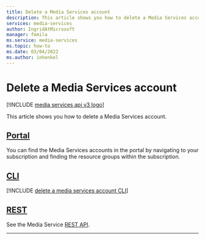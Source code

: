 ```yaml
---
title: Delete a Media Services account
description: This article shows you how to delete a Media Services account.
services: media-services
author: IngridAtMicrosoft
manager: femila
ms.service: media-services
ms.topic: how-to
ms.date: 03/04/2022
ms.author: inhenkel
---
```

# Delete a Media Services account

[!INCLUDE [media services api v3 logo](./includes/v3-hr.md)]

This article shows you how to delete a Media Services account.

## [Portal](#tab/portal/)

You can find the Media Services accounts in the portal by navigating to your subscription and finding the resource groups within the subscription.

## [CLI](#tab/cli/)

[!INCLUDE [delete a media services account CLI](./includes/task-delete-media-services-account-cli.md)]

## [REST](#tab/rest/)

See the Media Service [REST API](/rest/api/media/mediaservices/delete).

---

